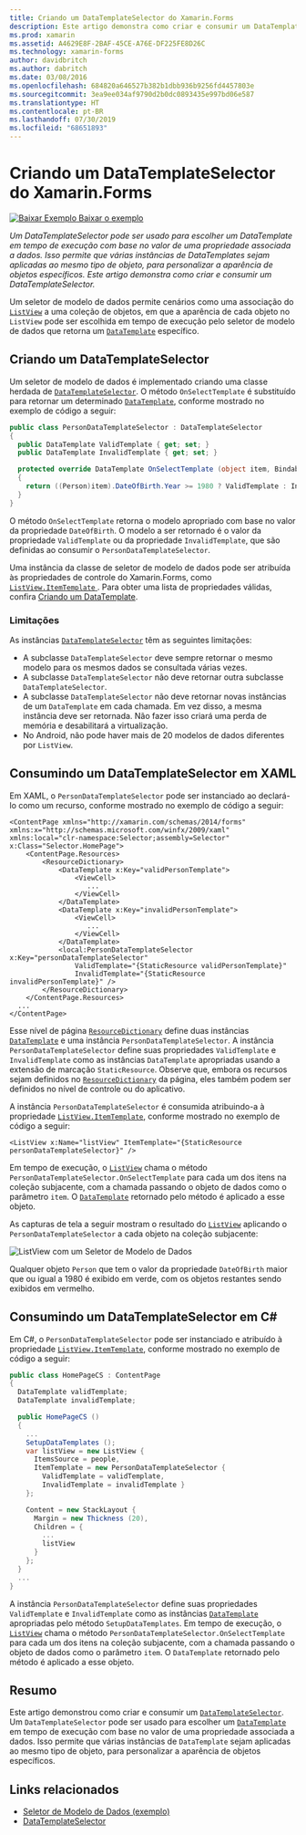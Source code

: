 ```yaml
---
title: Criando um DataTemplateSelector do Xamarin.Forms
description: Este artigo demonstra como criar e consumir um DataTemplateSelector, que pode ser usado para escolher um DataTemplate em tempo de execução com base no valor de uma propriedade associada a dados.
ms.prod: xamarin
ms.assetid: A4629E8F-2BAF-45CE-A76E-DF225FE8D26C
ms.technology: xamarin-forms
author: davidbritch
ms.author: dabritch
ms.date: 03/08/2016
ms.openlocfilehash: 684820a646527b382b1dbb936b9256fd4457803e
ms.sourcegitcommit: 3ea9ee034af9790d2b0dc0893435e997bd06e587
ms.translationtype: HT
ms.contentlocale: pt-BR
ms.lasthandoff: 07/30/2019
ms.locfileid: "68651893"
---
```

# <a name="creating-a-xamarinforms-datatemplateselector"></a>Criando um DataTemplateSelector do Xamarin.Forms

[![Baixar Exemplo](~/media/shared/download.png) Baixar o exemplo](https://docs.microsoft.com/samples/xamarin/xamarin-forms-samples/templates-datatemplateselector)

_Um DataTemplateSelector pode ser usado para escolher um DataTemplate em tempo de execução com base no valor de uma propriedade associada a dados. Isso permite que várias instâncias de DataTemplates sejam aplicadas ao mesmo tipo de objeto, para personalizar a aparência de objetos específicos. Este artigo demonstra como criar e consumir um DataTemplateSelector._

Um seletor de modelo de dados permite cenários como uma associação do [`ListView`](xref:Xamarin.Forms.ListView) a uma coleção de objetos, em que a aparência de cada objeto no `ListView` pode ser escolhida em tempo de execução pelo seletor de modelo de dados que retorna um [`DataTemplate`](xref:Xamarin.Forms.DataTemplate) específico.

## <a name="creating-a-datatemplateselector"></a>Criando um DataTemplateSelector

Um seletor de modelo de dados é implementado criando uma classe herdada de [`DataTemplateSelector`](xref:Xamarin.Forms.DataTemplateSelector). O método `OnSelectTemplate` é substituído para retornar um determinado [`DataTemplate`](xref:Xamarin.Forms.DataTemplate), conforme mostrado no exemplo de código a seguir:

```csharp
public class PersonDataTemplateSelector : DataTemplateSelector
{
  public DataTemplate ValidTemplate { get; set; }
  public DataTemplate InvalidTemplate { get; set; }

  protected override DataTemplate OnSelectTemplate (object item, BindableObject container)
  {
    return ((Person)item).DateOfBirth.Year >= 1980 ? ValidTemplate : InvalidTemplate;
  }
}
```

O método `OnSelectTemplate` retorna o modelo apropriado com base no valor da propriedade `DateOfBirth`. O modelo a ser retornado é o valor da propriedade `ValidTemplate` ou da propriedade `InvalidTemplate`, que são definidas ao consumir o `PersonDataTemplateSelector`.

Uma instância da classe de seletor de modelo de dados pode ser atribuída às propriedades de controle do Xamarin.Forms, como [ `ListView.ItemTemplate` ](xref:Xamarin.Forms.ItemsView`1). Para obter uma lista de propriedades válidas, confira [Criando um DataTemplate](~/xamarin-forms/app-fundamentals/templates/data-templates/creating.md).

### <a name="limitations"></a>Limitações

As instâncias [`DataTemplateSelector`](xref:Xamarin.Forms.DataTemplateSelector) têm as seguintes limitações:

- A subclasse `DataTemplateSelector` deve sempre retornar o mesmo modelo para os mesmos dados se consultada várias vezes.
- A subclasse `DataTemplateSelector` não deve retornar outra subclasse `DataTemplateSelector`.
- A subclasse `DataTemplateSelector` não deve retornar novas instâncias de um `DataTemplate` em cada chamada. Em vez disso, a mesma instância deve ser retornada. Não fazer isso criará uma perda de memória e desabilitará a virtualização.
- No Android, não pode haver mais de 20 modelos de dados diferentes por `ListView`.

## <a name="consuming-a-datatemplateselector-in-xaml"></a>Consumindo um DataTemplateSelector em XAML

Em XAML, o `PersonDataTemplateSelector` pode ser instanciado ao declará-lo como um recurso, conforme mostrado no exemplo de código a seguir:

```xaml
<ContentPage xmlns="http://xamarin.com/schemas/2014/forms" xmlns:x="http://schemas.microsoft.com/winfx/2009/xaml" xmlns:local="clr-namespace:Selector;assembly=Selector" x:Class="Selector.HomePage">
    <ContentPage.Resources>
        <ResourceDictionary>
            <DataTemplate x:Key="validPersonTemplate">
                <ViewCell>
                   ...
                </ViewCell>
            </DataTemplate>
            <DataTemplate x:Key="invalidPersonTemplate">
                <ViewCell>
                   ...
                </ViewCell>
            </DataTemplate>
            <local:PersonDataTemplateSelector x:Key="personDataTemplateSelector"
                ValidTemplate="{StaticResource validPersonTemplate}"
                InvalidTemplate="{StaticResource invalidPersonTemplate}" />
        </ResourceDictionary>
    </ContentPage.Resources>
  ...
</ContentPage>
```

Esse nível de página [`ResourceDictionary`](xref:Xamarin.Forms.ResourceDictionary) define duas instâncias [`DataTemplate`](xref:Xamarin.Forms.DataTemplate) e uma instância `PersonDataTemplateSelector`. A instância `PersonDataTemplateSelector` define suas propriedades `ValidTemplate` e `InvalidTemplate` como as instâncias `DataTemplate` apropriadas usando a extensão de marcação `StaticResource`. Observe que, embora os recursos sejam definidos no [`ResourceDictionary`](xref:Xamarin.Forms.ResourceDictionary) da página, eles também podem ser definidos no nível de controle ou do aplicativo.

A instância `PersonDataTemplateSelector` é consumida atribuindo-a à propriedade [`ListView.ItemTemplate`](xref:Xamarin.Forms.ItemsView`1), conforme mostrado no exemplo de código a seguir:

```xaml
<ListView x:Name="listView" ItemTemplate="{StaticResource personDataTemplateSelector}" />
```

Em tempo de execução, o [`ListView`](xref:Xamarin.Forms.ListView) chama o método `PersonDataTemplateSelector.OnSelectTemplate` para cada um dos itens na coleção subjacente, com a chamada passando o objeto de dados como o parâmetro `item`. O [`DataTemplate`](xref:Xamarin.Forms.DataTemplate) retornado pelo método é aplicado a esse objeto.

As capturas de tela a seguir mostram o resultado do [`ListView`](xref:Xamarin.Forms.ListView) aplicando o `PersonDataTemplateSelector` a cada objeto na coleção subjacente:

![](selector-images/data-template-selector.png "ListView com um Seletor de Modelo de Dados")

Qualquer objeto `Person` que tem o valor da propriedade `DateOfBirth` maior que ou igual a 1980 é exibido em verde, com os objetos restantes sendo exibidos em vermelho.

## <a name="consuming-a-datatemplateselector-in-cnum"></a>Consumindo um DataTemplateSelector em C&num;

Em C#, o `PersonDataTemplateSelector` pode ser instanciado e atribuído à propriedade [`ListView.ItemTemplate`](xref:Xamarin.Forms.ItemsView`1), conforme mostrado no exemplo de código a seguir:

```csharp
public class HomePageCS : ContentPage
{
  DataTemplate validTemplate;
  DataTemplate invalidTemplate;

  public HomePageCS ()
  {
    ...
    SetupDataTemplates ();
    var listView = new ListView {
      ItemsSource = people,
      ItemTemplate = new PersonDataTemplateSelector {
        ValidTemplate = validTemplate,
        InvalidTemplate = invalidTemplate }
    };

    Content = new StackLayout {
      Margin = new Thickness (20),
      Children = {
        ...
        listView
      }
    };
  }
  ...  
}
```

A instância `PersonDataTemplateSelector` define suas propriedades `ValidTemplate` e `InvalidTemplate` como as instâncias [`DataTemplate`](xref:Xamarin.Forms.DataTemplate) apropriadas pelo método `SetupDataTemplates`. Em tempo de execução, o [`ListView`](xref:Xamarin.Forms.ListView) chama o método `PersonDataTemplateSelector.OnSelectTemplate` para cada um dos itens na coleção subjacente, com a chamada passando o objeto de dados como o parâmetro `item`. O `DataTemplate` retornado pelo método é aplicado a esse objeto.

## <a name="summary"></a>Resumo

Este artigo demonstrou como criar e consumir um [`DataTemplateSelector`](xref:Xamarin.Forms.DataTemplateSelector). Um `DataTemplateSelector` pode ser usado para escolher um [`DataTemplate`](xref:Xamarin.Forms.DataTemplate) em tempo de execução com base no valor de uma propriedade associada a dados. Isso permite que várias instâncias de `DataTemplate` sejam aplicadas ao mesmo tipo de objeto, para personalizar a aparência de objetos específicos.


## <a name="related-links"></a>Links relacionados

- [Seletor de Modelo de Dados (exemplo)](https://docs.microsoft.com/samples/xamarin/xamarin-forms-samples/templates-datatemplateselector)
- [DataTemplateSelector](xref:Xamarin.Forms.DataTemplateSelector)
